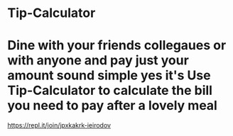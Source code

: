 # Tip-Calculator

# Dine with your friends collegaues or with anyone and pay just your amount sound simple yes it's Use Tip-Calculator to calculate the bill you need to pay after a lovely meal

https://repl.it/join/jpxkakrk-ieirodov
